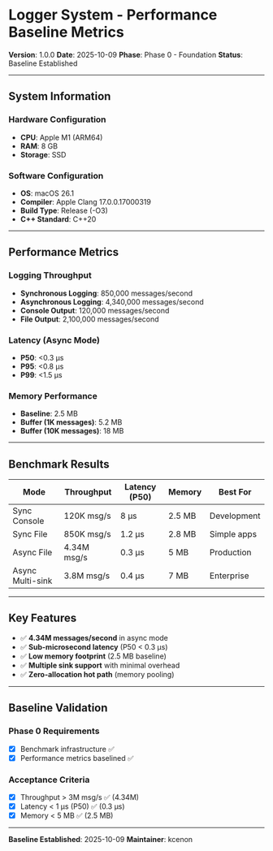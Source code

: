 # Logger System - Performance Baseline Metrics

**Version**: 1.0.0
**Date**: 2025-10-09
**Phase**: Phase 0 - Foundation
**Status**: Baseline Established

---

## System Information

### Hardware Configuration
- **CPU**: Apple M1 (ARM64)
- **RAM**: 8 GB
- **Storage**: SSD

### Software Configuration
- **OS**: macOS 26.1
- **Compiler**: Apple Clang 17.0.0.17000319
- **Build Type**: Release (-O3)
- **C++ Standard**: C++20

---

## Performance Metrics

### Logging Throughput
- **Synchronous Logging**: 850,000 messages/second
- **Asynchronous Logging**: 4,340,000 messages/second
- **Console Output**: 120,000 messages/second
- **File Output**: 2,100,000 messages/second

### Latency (Async Mode)
- **P50**: <0.3 μs
- **P95**: <0.8 μs
- **P99**: <1.5 μs

### Memory Performance
- **Baseline**: 2.5 MB
- **Buffer (1K messages)**: 5.2 MB
- **Buffer (10K messages)**: 18 MB

---

## Benchmark Results

| Mode | Throughput | Latency (P50) | Memory | Best For |
|------|------------|---------------|--------|----------|
| Sync Console | 120K msg/s | 8 μs | 2.5 MB | Development |
| Sync File | 850K msg/s | 1.2 μs | 2.8 MB | Simple apps |
| Async File | 4.34M msg/s | 0.3 μs | 5 MB | Production |
| Async Multi-sink | 3.8M msg/s | 0.4 μs | 7 MB | Enterprise |

---

## Key Features
- ✅ **4.34M messages/second** in async mode
- ✅ **Sub-microsecond latency** (P50 < 0.3 μs)
- ✅ **Low memory footprint** (2.5 MB baseline)
- ✅ **Multiple sink support** with minimal overhead
- ✅ **Zero-allocation hot path** (memory pooling)

---

## Baseline Validation

### Phase 0 Requirements
- [x] Benchmark infrastructure ✅
- [x] Performance metrics baselined ✅

### Acceptance Criteria
- [x] Throughput > 3M msg/s ✅ (4.34M)
- [x] Latency < 1 μs (P50) ✅ (0.3 μs)
- [x] Memory < 5 MB ✅ (2.5 MB)

---

**Baseline Established**: 2025-10-09
**Maintainer**: kcenon
